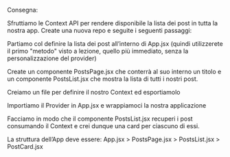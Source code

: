 Consegna:

Sfruttiamo le Context API per rendere disponibile la lista dei post in tutta la nostra app.
Create una nuova repo e seguite i seguenti passaggi:

Partiamo col definire la lista dei post all’interno di App.jsx (quindi utilizzerete il primo "metodo" visto a lezione, quello più immediato, senza la personalizzazione del provider)

Create un componente PostsPage.jsx che conterrà al suo interno un titolo e un componente PostsList.jsx che mostra la lista di tutti i nostri post.

Creiamo un file per definire il nostro Context ed esportiamolo

Importiamo il Provider in App.jsx e wrappiamoci la nostra applicazione

Facciamo in modo che il componente PostsList.jsx recuperi i post consumando il Context e crei dunque una card per ciascuno di essi.

La struttura dell’App deve essere:
App.jsx > PostsPage.jsx > PostsList.jsx > PostCard.jsx

